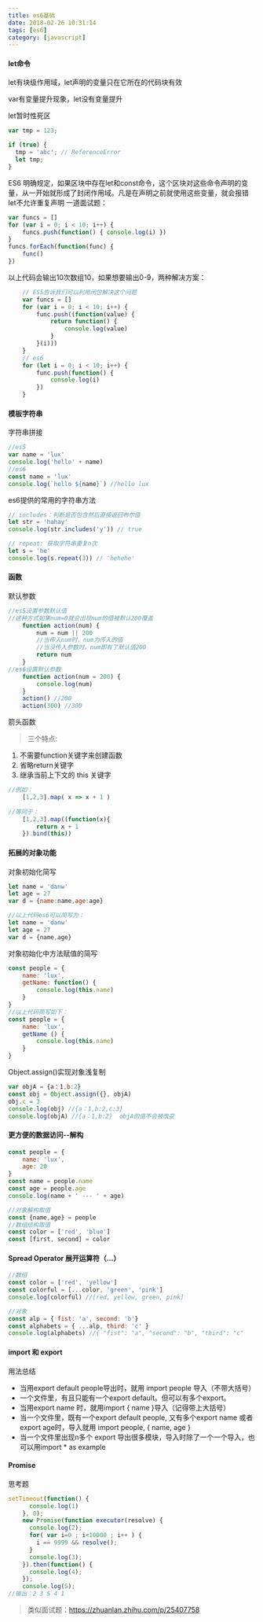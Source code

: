 ```yaml
---
title: es6基础
date: 2018-02-26 10:31:14
tags: [es6]
category: [javascript]
---
```

####  let命令

let有块级作用域，let声明的变量只在它所在的代码块有效

var有变量提升现象，let没有变量提升

let暂时性死区 
```javascript
var tmp = 123;

if (true) {
  tmp = 'abc'; // ReferenceError
  let tmp;
}

```
ES6 明确规定，如果区块中存在let和const命令，这个区块对这些命令声明的变量，从一开始就形成了封闭作用域。凡是在声明之前就使用这些变量，就会报错
let不允许重复声明
一道面试题：
```javascript
var funcs = []
for (var i = 0; i < 10; i++) {
    funcs.push(function() { console.log(i) })
}
funcs.forEach(function(func) {
    func()
})
```
以上代码会输出10次数组10，如果想要输出0-9，两种解决方案：
```javascript
    // ES5告诉我们可以利用闭包解决这个问题
    var funcs = []
    for (var i = 0; i < 10; i++) {
        func.push((function(value) {
            return function() {
                console.log(value)
            }
        }(i)))
    }
    // es6
    for (let i = 0; i < 10; i++) {
        func.push(function() {
            console.log(i)
        })
    }
```

#### 模板字符串

字符串拼接

```javascript
//es5 
var name = 'lux'
console.log('hello' + name)
//es6
const name = 'lux'
console.log(`hello ${name}`) //hello lux
```
es6提供的常用的字符串方法

```javascript
// includes：判断是否包含然后直接返回布尔值
let str = 'hahay'
console.log(str.includes('y')) // true

// repeat: 获取字符串重复n次
let s = 'he'
console.log(s.repeat(3)) // 'hehehe'
```

#### 函数
默认参数
```javascript
//es5设置参数默认值
//这种方式如果num=0就会出现num的值被默认200覆盖
    function action(num) {
        num = num || 200
        //当传入num时，num为传入的值
        //当没传入参数时，num即有了默认值200
        return num
    }
//es6设置默认参数
    function action(num = 200) {
        console.log(num)
    }
    action() //200
    action(300) //300
```
箭头函数
> 三个特点:   
1. 不需要function关键字来创建函数  
2. 省略return关键字 
3. 继承当前上下文的 this 关键字
  
```javascript
//例如：
    [1,2,3].map( x => x + 1 )
    
//等同于：
    [1,2,3].map((function(x){
        return x + 1
    }).bind(this))
```

#### 拓展的对象功能
对象初始化简写
```javascript
let name = 'danw'
let age = 27
var d = {name:name,age:age}

//以上代码es6可以简写为：
let name = 'danw'
let age = 27
var d = {name,age}
```
对象初始化中方法赋值的简写
```javascript
const people = {
    name: 'lux',
    getName: function() {
        console.log(this.name)
    }
}
//以上代码简写如下：
const people = {
    name: 'lux',
    getName () {
        console.log(this.name)
    }
}
```
Object.assign()实现对象浅复制
```javascript
var objA = {a：1,b:2}
const obj = Object.assign({}, objA)
obj.c = 3
console.log(obj) //{a：1,b:2,c:3}
console.log(objA) //{a：1,b:2}  objA的值不会被改变
```

#### 更方便的数据访问--解构
```javascript
const people = {
    name: 'lux',
    age: 20
}
const name = people.name
const age = people.age
console.log(name + ' --- ' + age)

//对象解构取值
const {name,age} = people
//数组结构取值
const color = ['red', 'blue']
const [first, second] = color
```

#### Spread Operator 展开运算符（...）
```javascript
//数组
const color = ['red', 'yellow']
const colorful = [...color, 'green', 'pink']
console.log(colorful) //[red, yellow, green, pink]

//对象
const alp = { fist: 'a', second: 'b'}
const alphabets = { ...alp, third: 'c' }
console.log(alphabets) //{ "fist": "a", "second": "b", "third": "c"

```

#### import 和 export
用法总结
- 当用export default people导出时，就用 import people 导入（不带大括号）
- 一个文件里，有且只能有一个export default。但可以有多个export。
- 当用export name 时，就用import { name }导入（记得带上大括号）
- 当一个文件里，既有一个export default people, 又有多个export name 或者 export age时，导入就用 import people, { name, age } 
- 当一个文件里出现n多个 export 导出很多模块，导入时除了一个一个导入，也可以用import * as example

#### Promise
思考题
```javascript
setTimeout(function() {
      console.log(1)
    }, 0);
    new Promise(function executor(resolve) {
      console.log(2);
      for( var i=0 ; i<10000 ; i++ ) {
        i == 9999 && resolve();
      }
      console.log(3);
    }).then(function() {
      console.log(4);
    });
    console.log(5);
//输出：2 3 5 4 1

```
> 类似面试题：https://zhuanlan.zhihu.com/p/25407758
